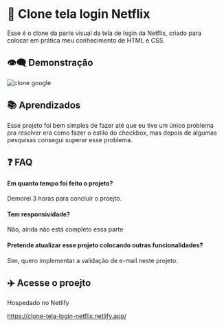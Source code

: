
# 👋 Clone tela login Netflix

Esse é o clone da parte visual da tela de login da Netflix, criado para colocar em prática meu conhecimento de HTML e CSS.

## 👁️‍🗨️ Demonstração
![clone google](https://cdn.discordapp.com/attachments/821534696433123348/1065065044162904144/netflix.gif)
## 📚 Aprendizados

Esse projeto foi bem simples de fazer até que eu tive um único problema
pra resolver era como fazer o estilo do checkbox, mas depois de algumas
pesquisas consegui superar esse problema.
## ❓ FAQ

#### Em quanto tempo foi feito o projeto?

Demorei 3 horas para concluir o proejto. 

#### Tem responsividade?

Não, ainda não está completo essa parte

#### Pretende atualizar esse projeto colocando outras funcionalidades?

Sim, quero implementar a validação de e-mail neste projeto.
## ✈️ Acesse o proejto

Hospedado no Netlify

https://clone-tela-login-netflix.netlify.app/
